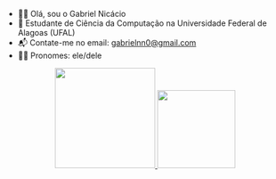 - ✌🏿 Olá, sou o Gabriel Nicácio
- 🌴 Estudante de Ciência da Computação na Universidade Federal de Alagoas (UFAL)
- 📬 Contate-me no email: gabrielnn0@gmail.com
- 🧛‍♂️ Pronomes: ele/dele

<div align="center">
  <a href="https://github.com/nic4cio">
  <img height="180em" src="https://github-readme-stats.vercel.app/api?username=nic4cio&show_icons=true&theme=radical&include_all_commits=true&count_private=true"/>
  <img height="140em" src="https://github-readme-stats.vercel.app/api/top-langs/?username=nic4cio&layout=compact&langs_count=7&theme=radical  "/>
</div>

##


